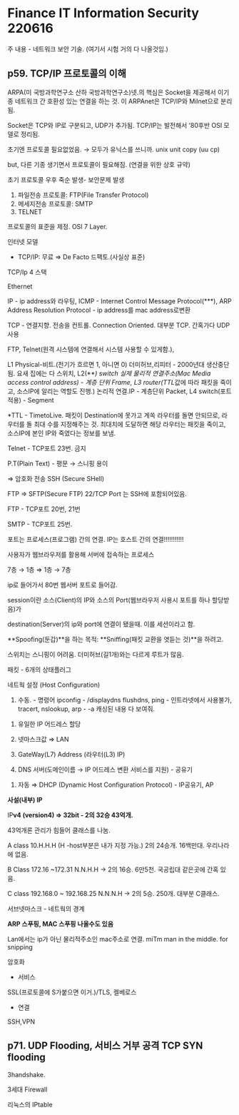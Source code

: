 # Finance IT Information Security 220616

주 내용 - 네트워크 보안 기술. (여기서 시험 거의 다 나올것임.)

## p59. TCP/IP 프로토콜의 이해

ARPA(미 국방과학연구소 산하 국방과학연구소)넷.의 핵심은 Socket을 제공해서 이기종 네트워크 간 호환성 있는 연결을 하는 것. 이 ARPAnet은 TCP/IP와 Milnet으로 분리됨.

Socket은 TCP와 IP로 구분되고, UDP가 추가됨. TCP/IP는 발전해서 ‘80후반 OSI 모델로 정리됨.

초기엔 프로토콜 필요없었음. → 모두가 유닉스를 쓰니까. unix unit copy (uu cp)

but, 다른 기종 생기면서 프로토콜이 필요해짐. (연결을 위한 상호 규약)

초기 프로토콜 우후 죽순 발생- 보안문제 발생

1. 파일전송 프로토콜: FTP(File Transfer Protocol)
2. 메세지전송 프로토콜: SMTP
3. TELNET

프로토콜의 표준을 제정. OSI 7 Layer.

인터넷 모델

- TCP/IP: 무료 ⇒ De Facto 드팩토.(사실상 표준)

TCP/Ip 4 스택

Ethernet 

IP - ip address와 라우팅, ICMP - Internet Control Message Protocol(***), ARP Address Resolution Protocol - ip address를 mac address로변환

TCP - 연결지향. 전송을 컨트롤. Connection Oriented. 대부분 TCP. 간혹가다 UDP 사용

FTP, Telnet(원격 시스템에 연결해서 시스템 사용할 수 있게함.), 

L1 Physical-비트.(전기가 흐르면 1, 아니면 0) 더미허브,리피터 - 2000년대 생산중단됨. 요새 집에는 다 스위치, L2(***) switch 실제 물리적 연결주소(Mac Media access control address) - 계층 단위 Frame, L3 router(TTL*값에 따라 패킷을 죽이고, 소스IP에 알리는 역할도 진행.) 논리적 연결.IP - 계층단위 Packet, L4 switch(포트적용) - Segment

*TTL - TimetoLive. 패킷이 Destination에 못가고 계쏙 라우터를 돌면 안되므로, 라우터를 돌 최대 수를 지정해주는 것. 최대치에 도달하면 해당 라우터는 패킷을 죽이고, 소스IP에 본인 IP와 죽였다는 정보를 보냄.

Telnet - TCP포트 23번. 금지

P.T(Plain Text) - 평문 → 스니핑 용이

⇒ 암호화 전송 SSH (Secure SHell)

FTP ⇒ SFTP(Secure FTP) 22/TCP Port    는 SSH에 포함되어있음.

FTP - TCP포트 20번, 21번

SMTP - TCP포트 25번.

포트는 프로세스(프로그램) 간의 연결. IP는 호스트 간의 연결!!!!!!!!!!!

사용자가 웹브라우저를 활용해 서버에 접속하는 프로세스

7층 → 1층 ⇒ 1층 → 7층

ip로 들어가서 80번 웹서버 포트로 들어감.

session이란 소스(Client)의 IP와 소스의 Port(웹브라우저 사용시 포트를 하나 할당받음)가

destination(Server)의 ip와 port에 연결이 됐을때. 이를 세션이라고 함.

**Spoofing(둔갑)**을 하는 목적: **Sniffing(패킷 교환을 엿듣는 것)**을 하려고.

스위치는 스니핑이 어려움. 더미허브(길1개)와는 다르게 루트가 많음.

패킷 - 6개의 상태플러그

네트웍 설정 (Host Configuration)

1. 수동.  - 명령어 ipconfig - /displaydns flushdns, ping - 인트라넷에서 사용불가, tracert, nslookup, arp - -a 캐싱된 내용 다 보여줘.

1) 유일한 IP 어드레스 할당 

2) 넷마스크값 ⇒ LAN

3) GateWay(L7) Address (라우터(L3) IP) 

4) DNS 서버(도메인이름 → IP 어드레스 변환 서비스를 지원)  - 공유기

1. 자동 ⇒ DHCP (Dynamic Host Configuration Protocol) - IP공유기, AP

**사설(내부) IP**  

IP**v4 (version4) ⇒ 32bit - 2의 32승 43억개.** 

43억개론 관리가 힘들어 클래스를 나눔.

A class 10.H.H.H (H -host부분은 내가 지정 가능.) 2의 24승개. 16백만대. 우리나라에 없음.

B Class 172.16 ~172.31 N.N.H.H → 2의 16승. 6만5천. 국공립대 같은곳에 간혹 있음.

C class 192.168.0 ~ 192.168.25 N.N.N.H → 2의 5승. 250개. 대부분 C클래스.

서브넷마스크 - 네트웍의 경계

**ARP 스푸핑, MAC 스푸핑 나올수도 있음**

Lan에서는 ip가 아닌 물리적주소인 mac주소로 연결.  miTm man in the middle. for snipping

암호화

- 서비스

SSL(프로토콜에 S가붙으면 이거.)/TLS, 켈베로스

- 연결

SSH,VPN

## p71. UDP Flooding, 서비스 거부 공격 TCP SYN flooding

3handshake.

3세대 Firewall

리눅스의 IPtable